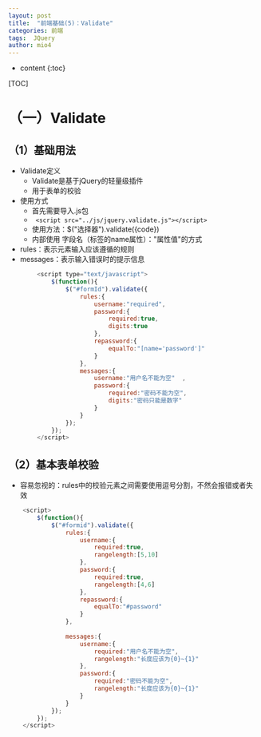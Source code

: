 ```yaml
---
layout: post
title:  "前端基础(5)：Validate"
categories: 前端
tags:  JQuery
author: mio4
---
```


* content
{:toc}




[TOC]

# （一）Validate

## （1）基础用法

 - Validate定义
	- Validate是基于jQuery的轻量级插件
	- 用于表单的校验
 - 使用方式
	 - 首先需要导入.js包
	 - ``` <script src="../js/jquery.validate.js"></script>``` 
	 - 使用方法：$("选择器").validate({code})
	 - 内部使用 字段名（标签的name属性）："属性值"的方式
  - rules：表示元素输入应该遵循的规则
  - messages：表示输入错误时的提示信息

```javascript
		<script type="text/javascript">
			$(function(){
				$("#formId").validate({
					rules:{
						username:"required",
						password:{
							required:true,
							digits:true
						},
						repassword:{
							equalTo:"[name='password']"
						}
					},
					messages:{
						username:"用户名不能为空"	,
						password:{
							required:"密码不能为空",
							digits:"密码只能是数字"
						}
					}
				});
			});
		</script>
```

## （2）基本表单校验

 - 容易忽视的：rules中的校验元素之间需要使用逗号分割，不然会报错或者失效

```javascript
	<script>
		$(function(){
			$("#formid").validate({
				rules:{
					username:{
						required:true,
						rangelength:[5,10]
					},
					password:{
						required:true,
						rangelength:[4,6]
					},
					repassword:{
						equalTo:"#password"
					}
				},
				
				messages:{
					username:{
						required:"用户名不能为空",
						rangelength:"长度应该为{0}~{1}"
					},
					password:{
						required:"密码不能为空",
						rangelength:"长度应该为{0}~{1}"
					}
				}
			});
		});
	</script>
```

